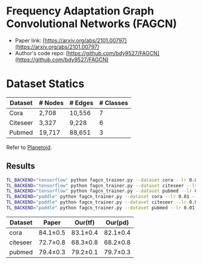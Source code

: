 # Frequency Adaptation Graph Convolutional Networks (FAGCN)

- Paper link: [https://arxiv.org/abs/2101.00797](https://arxiv.org/abs/2101.00797)
- Author's code repo: [https://github.com/bdy9527/FAGCN](https://github.com/bdy9527/FAGCN)

# Dataset Statics
| Dataset  | # Nodes | # Edges | # Classes |
| -------- | ------- | ------- | --------- |
| Cora     | 2,708   | 10,556  | 7         |
| Citeseer | 3,327   | 9,228   | 6         |
| Pubmed   | 19,717  | 88,651  | 3         |

Refer to [Planetoid](https://gammagl.readthedocs.io/en/latest/api/gammagl.datasets.html#gammagl.datasets.Planetoid).

Results
-------
```bash
TL_BACKEND="tensorflow" python fagcn_trainer.py --dataset cora --lr 0.01 --l2_coef 0.0005 --drop_rate 0.4 --hidden_dim 16 --eps 0.3 --num_layers 5
TL_BACKEND="tensorflow" python fagcn_trainer.py --dataset citeseer --lr 0.01 --l2_coef 0.0005 --drop_rate 0.4 --hidden_dim 16 --eps 0.4 --num_layers 4
TL_BACKEND="tensorflow" python fagcn_trainer.py --dataset pubmed --lr 0.01 --l2_coef 0.001 --drop_rate 0.4 --hidden_dim 16 --eps 0.1 --num_layers 6
TL_BACKEND="paddle" python fagcn_trainer.py --dataset cora --lr 0.01 --l2_coef 0.001 --drop_rate 0.6 --hidden_dim 16 --eps 0.2 --num_layers 3
TL_BACKEND="paddle" python fagcn_trainer.py --dataset citeseer --lr 0.01 --l2_coef 0.001 --drop_rate 0.6 --hidden_dim 16 --eps 0.2 --num_layers 5
TL_BACKEND="paddle" python fagcn_trainer.py --dataset pubmed --lr 0.01 --l2_coef 0.001 --drop_rate 0.4 --hidden_dim 16 --eps 0.2 --num_layers 6
```
| Dataset  | Paper    | Our(tf)  | Our(pd)  |
|----------|----------|----------|----------|
| cora     | 84.1±0.5 | 83.1±0.4 | 82.1±0.4 |
| citeseer | 72.7±0.8 | 68.3±0.8 | 68.2±0.8 |
| pubmed | 79.4±0.3 | 79.2±0.1 | 79.7±0.3 |
